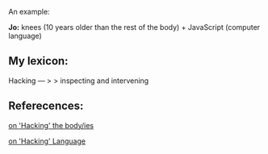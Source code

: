 An example:

**Jo:** knees (10 years older than the rest of the body) + JavaScript (computer language)

## My lexicon: 

Hacking — > > inspecting and intervening  



## Referecences: 

[on 'Hacking' the body/ies](http://www.zachblas.info/works/facial-weaponization-suite/)

[on 'Hacking' Language](http://siusoon.net/vocable-code/)


